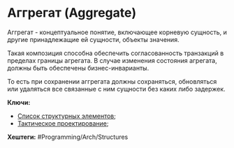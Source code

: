 
# Аггрегат (Aggregate)

Аггрегат - концептуальное понятие, включающее корневую сущность, и другие принадлежащие ей сущности, объекты значения.

Такая композиция способна обеспечить согласованность транзакций в пределах границы агрегата. В случае изменения состояния агрегата, должны быть обеспечены бизнес-инварианты.

То есть при сохранении аггрегата должны сохраняться, обновляться или удаляться все связанные с ним сущности без каких либо задержек.

**Ключи:**
- [Список структурных элементов](Structural-element);
- [Тактическое проектирование](DDD-tactical-design);

**Хештеги:** #Programming/Arch/Structures